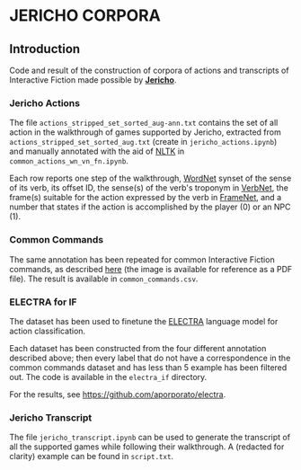 # JERICHO CORPORA

## Introduction

Code and result of the construction of corpora of actions and transcripts of Interactive Fiction made possible by
[**Jericho**](https://github.com/microsoft/jericho).

### Jericho Actions

The file `actions_stripped_set_sorted_aug-ann.txt` contains the set of all action in the walkthrough of games supported
by Jericho, extracted from `actions_stripped_set_sorted_aug.txt` (create in `jericho_actions.ipynb`) and manually
annotated with the aid of [NLTK](https://www.nltk.org/) in `common_actions_wn_vn_fn.ipynb`.

Each row reports one step of the walkthrough, [WordNet](https://wordnet.princeton.edu/) synset of the sense of its verb,
its offset ID, the sense(s) of the verb's troponym in [VerbNet](https://verbs.colorado.edu/verbnet/), the frame(s)
suitable for the action expressed by the verb in [FrameNet](https://framenet.icsi.berkeley.edu/fndrupal/), and a number
that states if the action is accomplished by the player (0) or an NPC (1).

### Common Commands

The same annotation has been repeated for common Interactive Fiction commands, as
described [here](http://pr-if.org/doc/play-if-card/) (the image is available for reference as a PDF file). The result is
available in `common_commands.csv`.

### ELECTRA for IF

The dataset has been used to finetune the [ELECTRA](https://github.com/google-research/electra) language model for
action classification.

Each dataset has been constructed from the four different annotation described above; then every label that do not have
a correspondence in the common commands dataset and has less than 5 example has been filtered out. The code is available
in the `electra_if` directory.

For the results, see https://github.com/aporporato/electra.

### Jericho Transcript

The file `jericho_transcript.ipynb` can be used to generate the transcript of all the supported games while following
their walkthrough. A (redacted for clarity) example can be found in `script.txt`.
